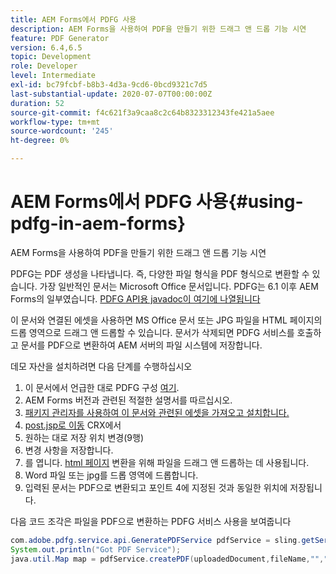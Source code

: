```yaml
---
title: AEM Forms에서 PDFG 사용
description: AEM Forms을 사용하여 PDF을 만들기 위한 드래그 앤 드롭 기능 시연
feature: PDF Generator
version: 6.4,6.5
topic: Development
role: Developer
level: Intermediate
exl-id: bc79fcbf-b8b3-4d3a-9cd6-0bcd9321c7d5
last-substantial-update: 2020-07-07T00:00:00Z
duration: 52
source-git-commit: f4c621f3a9caa8c2c64b8323312343fe421a5aee
workflow-type: tm+mt
source-wordcount: '245'
ht-degree: 0%

---
```


# AEM Forms에서 PDFG 사용{#using-pdfg-in-aem-forms}

AEM Forms을 사용하여 PDF을 만들기 위한 드래그 앤 드롭 기능 시연

PDFG는 PDF 생성을 나타냅니다. 즉, 다양한 파일 형식을 PDF 형식으로 변환할 수 있습니다. 가장 일반적인 문서는 Microsoft Office 문서입니다. PDFG는 6.1 이후 AEM Forms의 일부였습니다.
[PDFG API용 javadoc이 여기에 나열됩니다](https://www.adobe.io/experience-manager/reference-materials/6-5/forms/javadocs/index.html?com/adobe/fd/output/api/OutputService.html)

이 문서와 연결된 에셋을 사용하면 MS Office 문서 또는 JPG 파일을 HTML 페이지의 드롭 영역으로 드래그 앤 드롭할 수 있습니다. 문서가 삭제되면 PDFG 서비스를 호출하고 문서를 PDF으로 변환하여 AEM 서버의 파일 시스템에 저장합니다.

데모 자산을 설치하려면 다음 단계를 수행하십시오

1. 이 문서에서 언급한 대로 PDFG 구성 [여기](https://helpx.adobe.com/experience-manager/6-4/forms/using/install-configure-pdf-generator.html).
1. AEM Forms 버전과 관련된 적절한 설명서를 따르십시오.
1. [패키지 관리자를 사용하여 이 문서와 관련된 에셋을 가져오고 설치합니다.](assets/createpdfgdemov2.zip)
1. [post.jsp로 이동](http://localhost:4502/apps/AemFormsSamples/components/createPDF/POST.jsp) CRX에서
1. 원하는 대로 저장 위치 변경(9행)
1. 변경 사항을 저장합니다.
1. 를 엽니다. [html 페이지](http://localhost:4502/content/DocumentServices/CreatePDFG.html) 변환을 위해 파일을 드래그 앤 드롭하는 데 사용됩니다.
1. Word 파일 또는 jpg를 드롭 영역에 드롭합니다.
1. 입력된 문서는 PDF으로 변환되고 포인트 4에 지정된 것과 동일한 위치에 저장됩니다.

다음 코드 조각은 파일을 PDF으로 변환하는 PDFG 서비스 사용을 보여줍니다

```java
com.adobe.pdfg.service.api.GeneratePDFService pdfService = sling.getService(com.adobe.pdfg.service.api.GeneratePDFService.class);
System.out.println("Got PDF Service");
java.util.Map map = pdfService.createPDF(uploadedDocument,fileName,"","Standard","No Security", null, null);
```
